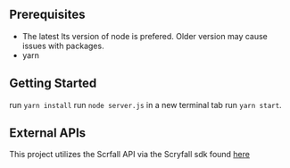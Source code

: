 ## Prerequisites
- The latest lts version of node is prefered. Older version may cause issues with packages.
- yarn

## Getting Started
run `yarn install`
run `node server.js`
in a new terminal tab run `yarn start`.

## External APIs
This project utilizes the Scrfall API via the Scryfall sdk found [here](https://github.com/ChiriVulpes/scryfall-sdk)
